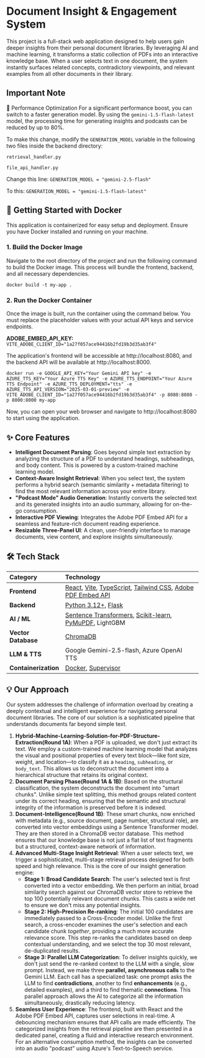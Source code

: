 # **Document Insight & Engagement System**

This project is a full-stack web application designed to help users gain deeper insights from their personal document libraries. By leveraging AI and machine learning, it transforms a static collection of PDFs into an interactive knowledge base. When a user selects text in one document, the system instantly surfaces related concepts, contradictory viewpoints, and relevant examples from all other documents in their library.

## **Important Note**
🚀 Performance Optimization
For a significant performance boost, you can switch to a faster generation model. By using the `gemini-1.5-flash-latest` model, the processing time for generating insights and podcasts can be reduced by up to 80%.

To make this change, modify the `GENERATION_MODEL` variable in the following two files inside the backend directory:

`retrieval_handler.py`

`file_api_handler.py`

Change this line:
`GENERATION_MODEL = "gemini-2.5-flash"`

To this:
`GENERATION_MODEL = "gemini-1.5-flash-latest"`

## **🚀 Getting Started with Docker**

This application is containerized for easy setup and deployment. Ensure you have Docker installed and running on your machine.

### **1\. Build the Docker Image**

Navigate to the root directory of the project and run the following command to build the Docker image. This process will bundle the frontend, backend, and all necessary dependencies.

```
docker build -t my-app .
```
### **2\. Run the Docker Container**

Once the image is built, run the container using the command below. You must replace the placeholder values with your actual API keys and service endpoints.

**ADOBE\_EMBED\_API\_KEY:**  
`VITE_ADOBE_CLIENT_ID="1a27f057ace94416b2fd19b3d35ab3f4"`

The application's frontend will be accessible at http://localhost:8080, and the backend API will be available at http://localhost:8000.

```
docker run -e GOOGLE_API_KEY="Your Gemini API key" -e AZURE_TTS_KEY="Your Azure TTS Key" -e AZURE_TTS_ENDPOINT="Your Azure TTS Endpoint" -e AZURE_TTS_DEPLOYMENT="tts" -e AZURE_TTS_API_VERSION="2025-03-01-preview" -e VITE_ADOBE_CLIENT_ID="1a27f057ace94416b2fd19b3d35ab3f4" -p 8080:8080 -p 8000:8000 my-app
```

Now, you can open your web browser and navigate to http://localhost:8080 to start using the application.

## **✨ Core Features**

* **Intelligent Document Parsing**: Goes beyond simple text extraction by analyzing the structure of a PDF to understand headings, subheadings, and body content. This is powered by a custom-trained machine learning model.  
* **Context-Aware Insight Retrieval**: When you select text, the system performs a hybrid search (semantic similarity \+ metadata filtering) to find the most relevant information across your entire library.  
* **"Podcast Mode" Audio Generation**: Instantly converts the selected text and its generated insights into an audio summary, allowing for on-the-go consumption.  
* **Interactive PDF Viewing**: Integrates the Adobe PDF Embed API for a seamless and feature-rich document reading experience.  
* **Resizable Three-Panel UI**: A clean, user-friendly interface to manage documents, view content, and explore insights simultaneously.

## **🛠️ Tech Stack**

| Category | Technology |
| :---- | :---- |
| **Frontend** | [React](https://reactjs.org/), [Vite](https://vitejs.dev/), [TypeScript](https://www.typescriptlang.org/), [Tailwind CSS](https://tailwindcss.com/), [Adobe PDF Embed API](https://developer.adobe.com/document-services/docs/overview/pdf-embed-api/) |
| **Backend** | [Python 3.12+](https://www.python.org/), [Flask](https://flask.palletsprojects.com/) |
| **AI / ML** | [Sentence Transformers](https://www.sbert.net/), [Scikit-learn](https://scikit-learn.org/), [PyMuPDF](https://pymupdf.readthedocs.io/), LightGBM |
| **Vector Database** | [ChromaDB](https://www.trychroma.com/) |
| **LLM & TTS** | Google Gemini-2.5-flash, Azure OpenAI TTS |
| **Containerization** | [Docker](https://www.docker.com/), [Supervisor](http://supervisord.org/) |

## 

## **💡 Our Approach**

Our system addresses the challenge of information overload by creating a deeply contextual and intelligent experience for navigating personal document libraries. The core of our solution is a sophisticated pipeline that understands documents far beyond simple text.

1. **Hybrid-Machine-Learning-Solution-for-PDF-Structure-Extraction(Round 1A)**: When a PDF is uploaded, we don't just extract its text. We employ a custom-trained machine learning model that analyzes the visual and positional properties of every text block—like font size, weight, and location—to classify it as a `heading`, `subheading`, or `body_text`. This allows us to deconstruct the document into a hierarchical structure that retains its original context.  
2. **Document Parsing Phase(Round 1A & 1B)**: Based on the structural classification, the system deconstructs the document into "smart chunks". Unlike simple text splitting, this method groups related content under its correct heading, ensuring that the semantic and structural integrity of the information is preserved before it is indexed.  
3. **Document-Intelligence(Round 1B)**: These smart chunks, now enriched with metadata (e.g., source document, page number, structural role), are converted into vector embeddings using a Sentence Transformer model. They are then stored in a ChromaDB vector database. This method ensures that our knowledge base is not just a flat list of text fragments but a structured, context-aware network of information.  
4. **Advanced Multi-Stage Insight Retrieval**: When a user selects text, we trigger a sophisticated, multi-stage retrieval process designed for both speed and high relevance. This is the core of our insight generation engine:  
   * **Stage 1: Broad Candidate Search**: The user's selected text is first converted into a vector embedding. We then perform an initial, broad similarity search against our ChromaDB vector store to retrieve the top 100 potentially relevant document chunks. This casts a wide net to ensure we don't miss any potential insights.  
   * **Stage 2: High-Precision Re-ranking**: The initial 100 candidates are immediately passed to a Cross-Encoder model. Unlike the first search, a cross-encoder examines the user's selection and each candidate chunk *together*, providing a much more accurate relevance score. This step re-ranks the candidates based on deep contextual understanding, and we select the top 30 most relevant, de-duplicated results.  
   * **Stage 3: Parallel LLM Categorization**: To deliver insights quickly, we don't just send the re-ranked context to the LLM with a single, slow prompt. Instead, we make three **parallel, asynchronous calls** to the Gemini LLM. Each call has a specialized task: one prompt asks the LLM to find **contradictions**, another to find **enhancements** (e.g., detailed examples), and a third to find thematic **connections**. This parallel approach allows the AI to categorize all the information simultaneously, drastically reducing latency.  
5. **Seamless User Experience**: The frontend, built with React and the Adobe PDF Embed API, captures user selections in real-time. A debouncing mechanism ensures that API calls are made efficiently. The categorized insights from the retrieval pipeline are then presented in a dedicated panel, creating a fluid and interactive research environment. For an alternative consumption method, the insights can be converted into an audio "podcast" using Azure's Text-to-Speech service.

